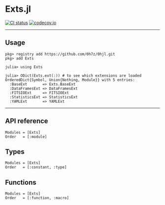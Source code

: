 # Exts.jl
[![CI status](https://github.com/0h7z/Exts.jl/actions/workflows/CI.yml/badge.svg)](https://github.com/0h7z/Exts.jl/actions/workflows/CI.yml)
[![codecov.io](https://codecov.io/gh/0h7z/Exts.jl/branch/master/graph/badge.svg)](https://app.codecov.io/gh/0h7z/Exts.jl)

*****
## Usage
```julia-repl
pkg> registry add https://github.com/0h7z/0hjl.git
pkg> add Exts
```

```jldoctest
julia> using Exts

julia> ODict(Exts.ext(:)) # to see which extensions are loaded
OrderedDict{Symbol, Union{Nothing, Module}} with 5 entries:
  :BaseExt       => Exts.BaseExt
  :DataFramesExt => DataFramesExt
  :FITSIOExt     => FITSIOExt
  :StatisticsExt => StatisticsExt
  :YAMLExt       => YAMLExt
```

*****
## API reference
```@autodocs
Modules = [Exts]
Order   = [:module]
```

## Types
```@autodocs
Modules = [Exts]
Order   = [:constant, :type]
```

## Functions
```@autodocs
Modules = [Exts]
Order   = [:function, :macro]
```

